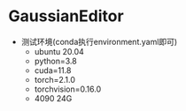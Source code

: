 GaussianEditor
===
- 测试环境(conda执行environment.yaml即可)
    - ubuntu 20.04
    - python=3.8
    - cuda=11.8
    - torch=2.1.0 
    - torchvision=0.16.0
    - 4090 24G
